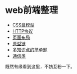 web前端整理
===
* [CSS盒模型](https://github.com/XinLi96/VueTest/blob/master/前端整理/CSS盒模型.md)
* [HTTP协议](https://github.com/XinLi96/VueTest/blob/master/前端整理/HTTP协议.md)
* [页面布局](https://github.com/XinLi96/VueTest/blob/master/前端整理/页面布局.md)
* [原型链](https://github.com/XinLi96/VueTest/blob/master/前端整理/原型链.md)
* [多知识点的简单题](https://github.com/XinLi96/VueTest/blob/master/前端整理/多知识点的简单题.md)
* [通信类](https://github.com/XinLi96/VueTest/blob/master/前端整理/通信类.md)

既然有缘看到这里，不妨互粉一下。
